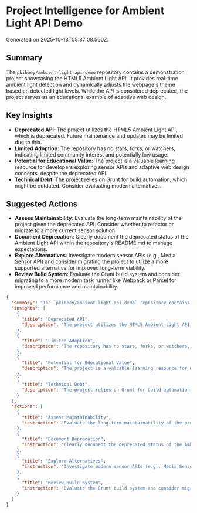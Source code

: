 # Project Intelligence for Ambient Light API Demo

Generated on 2025-10-13T05:37:08.560Z.

## Summary

The `pkibbey/ambient-light-api-demo` repository contains a demonstration project showcasing the HTML5 Ambient Light API. It provides real-time ambient light detection and dynamically adjusts the webpage's theme based on detected light levels. While the API is considered deprecated, the project serves as an educational example of adaptive web design.

## Key Insights

- **Deprecated API**: The project utilizes the HTML5 Ambient Light API, which is deprecated.  Future maintenance and updates may be limited due to this.
- **Limited Adoption**: The repository has no stars, forks, or watchers, indicating limited community interest and potentially low usage.
- **Potential for Educational Value**: The project is a valuable learning resource for developers exploring sensor APIs and adaptive web design concepts, despite the deprecated API.
- **Technical Debt**: The project relies on Grunt for build automation, which might be outdated. Consider evaluating modern alternatives.

## Suggested Actions

- **Assess Maintainability**: Evaluate the long-term maintainability of the project given the deprecated API. Consider whether to refactor or migrate to a more current sensor solution.
- **Document Deprecation**: Clearly document the deprecated status of the Ambient Light API within the repository's README.md to manage expectations.
- **Explore Alternatives**: Investigate modern sensor APIs (e.g., Media Sensor API) and consider migrating the project to utilize a more supported alternative for improved long-term viability.
- **Review Build System**: Evaluate the Grunt build system and consider migrating to a more modern task runner like Webpack or Parcel for improved performance and maintainability.


```json
{
  "summary": "The `pkibbey/ambient-light-api-demo` repository contains a demonstration project showcasing the HTML5 Ambient Light API. It provides real-time ambient light detection and dynamically adjusts the webpage's theme based on detected light levels. While the API is considered deprecated, the project serves as an educational example of adaptive web design.",
  "insights": [
    {
      "title": "Deprecated API",
      "description": "The project utilizes the HTML5 Ambient Light API, which is deprecated.  Future maintenance and updates may be limited due to this."
    },
    {
      "title": "Limited Adoption",
      "description": "The repository has no stars, forks, or watchers, indicating limited community interest and potentially low usage."
    },
    {
      "title": "Potential for Educational Value",
      "description": "The project is a valuable learning resource for developers exploring sensor APIs and adaptive web design concepts, despite the deprecated API."
    },
    {
      "title": "Technical Debt",
      "description": "The project relies on Grunt for build automation, which might be outdated. Consider evaluating modern alternatives."
    }
  ],
  "actions": [
    {
      "title": "Assess Maintainability",
      "instruction": "Evaluate the long-term maintainability of the project given the deprecated API. Consider whether to refactor or migrate to a more current sensor solution."
    },
    {
      "title": "Document Deprecation",
      "instruction": "Clearly document the deprecated status of the Ambient Light API within the repository's README.md to manage expectations."
    },
    {
      "title": "Explore Alternatives",
      "instruction": "Investigate modern sensor APIs (e.g., Media Sensor API) and consider migrating the project to utilize a more supported alternative for improved long-term viability."
    },
    {
      "title": "Review Build System",
      "instruction": "Evaluate the Grunt build system and consider migrating to a more modern task runner like Webpack or Parcel for improved performance and maintainability."
    }
  ]
}
```
